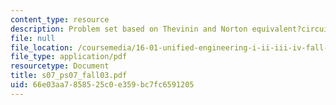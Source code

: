 ```yaml
---
content_type: resource
description: Problem set based on Thevinin and Norton equivalent?circuits.
file: null
file_location: /coursemedia/16-01-unified-engineering-i-ii-iii-iv-fall-2005-spring-2006/66e03aa7858525c0e359bc7fc6591205_s07_ps07_fall03.pdf
file_type: application/pdf
resourcetype: Document
title: s07_ps07_fall03.pdf
uid: 66e03aa7-8585-25c0-e359-bc7fc6591205
---
```

